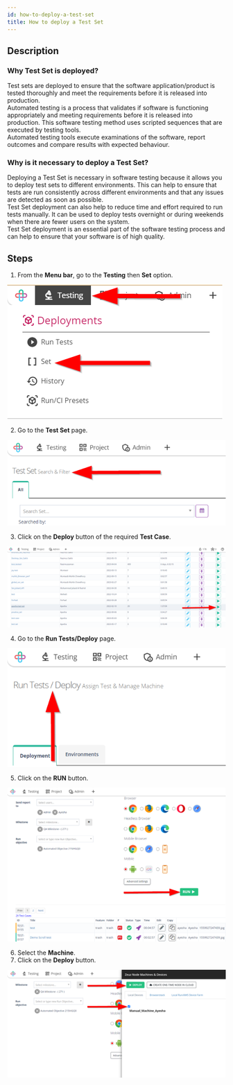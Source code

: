 ```yaml
---
id: how-to-deploy-a-test-set
title: How to deploy a Test Set
---
```


## Description

### Why Test Set is deployed? 

Test sets are deployed to ensure that the software application/product is tested thoroughly and meet the requirements before it is released into production.  
Automated testing is a process that validates if software is functioning appropriately and meeting requirements before it is released into production. This software testing method uses scripted sequences that are executed by testing tools.  
Automated testing tools execute examinations of the software, report outcomes and compare results with expected behaviour.  

### Why is it necessary to deploy a Test Set?

Deploying a Test Set is necessary in software testing because it allows you to deploy test sets to different environments. This can help to ensure that tests are run consistently across different environments and that any issues are detected as soon as possible.  
Test Set deployment can also help to reduce time and effort required to run tests manually. It can be used to deploy tests overnight or during weekends when there are fewer users on the system.  
Test Set deployment is an essential part of the software testing process and can help to ensure that your software is of high quality.


## Steps


1. From the **Menu bar**, go to the **Testing** then **Set** option.

![](/img/how-tos/how-to-deploy-a-test-set/set-option.png)

2. Go to the **Test Set** page.

![](/img/how-tos/how-to-deploy-a-test-set/test-set.png)

3. Click on the **Deploy** button of the required **Test Case**.

![](/img/how-tos/how-to-deploy-a-test-set/deploy-set.png)

4. Go to the **Run Tests/Deploy** page.

![](/img/how-tos/how-to-deploy-a-test-set/run-test-pg.png)

5. Click on the **RUN** button.

![](/img/how-tos/how-to-deploy-a-test-set/run-set.png)

6. Select the **Machine**.
7. Click on the **Deploy** button.

![](/img/how-tos/how-to-deploy-a-test-set/manual-deploy.png)